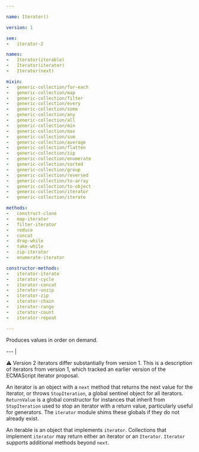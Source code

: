 ```yaml
---

name: Iterator()

version: 1

see:
-   iterator-2

names:
-   Iterator(iterable)
-   Iterator(iterator)
-   Iterator(next)

mixin:
-   generic-collection/for-each
-   generic-collection/map
-   generic-collection/filter
-   generic-collection/every
-   generic-collection/some
-   generic-collection/any
-   generic-collection/all
-   generic-collection/min
-   generic-collection/max
-   generic-collection/sum
-   generic-collection/average
-   generic-collection/flatten
-   generic-collection/zip
-   generic-collection/enumerate
-   generic-collection/sorted
-   generic-collection/group
-   generic-collection/reversed
-   generic-collection/to-array
-   generic-collection/to-object
-   generic-collection/iterator
-   generic-collection/iterate

methods:
-   construct-clone
-   map-iterator
-   filter-iterator
-   reduce
-   concat
-   drop-while
-   take-while
-   zip-iterator
-   enumerate-iterator

constructor-methods:
-   iterator-iterate
-   iterator-cycle
-   iterator-concat
-   iterator-unzip
-   iterator-zip
-   iterator-chain
-   iterator-range
-   iterator-count
-   iterator-repeat

---
```


Produces values in order on demand.

--- |

:warning: Version 2 iterators differ substantially from version 1.
This is a description of iterators from version 1, which tracked an earlier
version of the ECMAScript iterator proposal.

An iterator is an object with a `next` method that returns the next value for
the iterator, or throws `StopIteration`, a global sentinel object for all
iterators.
`ReturnValue` is a global constructor for instances that inherit from
`StopIteration` used to stop an iterator with a return value, particularly
useful for generators.
The `iterator` module shims these globals if they do not already exist.

An iterable is an object that implements `iterator`.
Collections that implement `iterator` may return either an iterator or an
`Iterator`.
`Iterator` supports additional methods beyond `next`.

